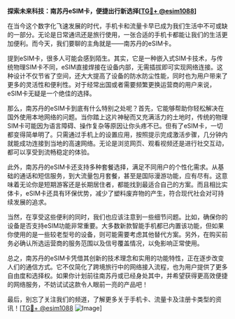 **探索未来科技：南苏丹eSIM卡，便捷出行新选择[[TG💪+ @esim1088](https://t.me/s/esim1088)]**

在当今这个数字化飞速发展的时代，手机卡和流量卡早已成为我们生活中不可或缺的一部分。无论是日常通讯还是旅行使用，一张合适的手机卡都能让我们的生活更加便利。而今天，我们要聊的主角就是——南苏丹的eSIM卡。

提到eSIM卡，很多人可能会感到陌生。其实，它是一种嵌入式SIM卡技术，与传统物理SIM卡不同，eSIM直接焊接在设备内部，无需插拔即可实现网络连接。这种设计不仅节省了空间，还大大提高了设备的防水防尘性能，同时也为用户带来了更多的灵活性和便利性。对于经常出国或者需要频繁更换运营商的用户来说，eSIM卡无疑是一个绝佳的选择。

那么，南苏丹的eSIM卡到底有什么特别之处呢？首先，它能够帮助你轻松解决在国外使用本地网络的问题。当你踏上这片神秘而又充满活力的土地时，传统的物理SIM卡可能因为语言障碍、操作复杂等原因让你头疼不已。但有了eSIM卡，一切都变得简单明了。只需通过手机上的设置应用，按照提示完成激活步骤，几分钟内就能成功连接到当地的高速网络。无论是浏览网页、观看视频还是进行社交互动，都可以享受到流畅稳定的体验。

此外，南苏丹的eSIM卡还支持多种套餐选择，满足不同用户的个性化需求。从基础的通话和短信服务，到大流量包月套餐，甚至是国际漫游功能，应有尽有。这意味着无论你是短期游客还是长期居住者，都能找到最适合自己的方案。而且相比实体卡，eSIM卡还具有环保优势，减少了塑料废弃物的产生，符合现代社会对可持续发展的追求。

当然，在享受这些便利的同时，我们也应该注意到一些细节问题。比如，确保你的设备是否支持eSIM功能非常重要。大多数新款智能手机都已内置该功能，但如果你使用的是一些较老型号的设备，则可能需要考虑其他替代方案。另外，在购买前务必确认所选运营商的服务范围以及信号覆盖情况，以免影响正常使用。

总之，南苏丹的eSIM卡凭借其创新的技术理念和实用的功能特性，正在逐步改变人们的通信方式。它不仅简化了跨境旅行中的网络接入流程，也为用户提供了更多自由度和选择权。如果你计划前往南苏丹或已经身处其中，并希望获得更高效便捷的网络服务，不妨试试这款令人眼前一亮的产品吧！

最后，别忘了关注我们的频道，了解更多关于手机卡、流量卡及注册卡类型的资讯！[[TG💪+ @esim1088](https://t.me/s/esim1088) ![Image](https://i.postimg.cc/4NQfJmqS/Snipaste-2025-05-13-00-14-12.png)]